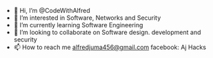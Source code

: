 - 👋 Hi, I’m @CodeWithAlfred
- 👀 I’m interested in Software, Networks and Security
- 🌱 I’m currently learning Software Engineering
- 💞️ I’m looking to collaborate on Software design. development and security
- 📫 How to reach me alfredjuma456@gmail.com facebook: Aj Hacks

<!---
CodeWithAlfred/CodeWithAlfred is a ✨ special ✨ repository because its `README.md` (this file) appears on your GitHub profile.
You can click the Preview link to take a look at your changes.
--->
